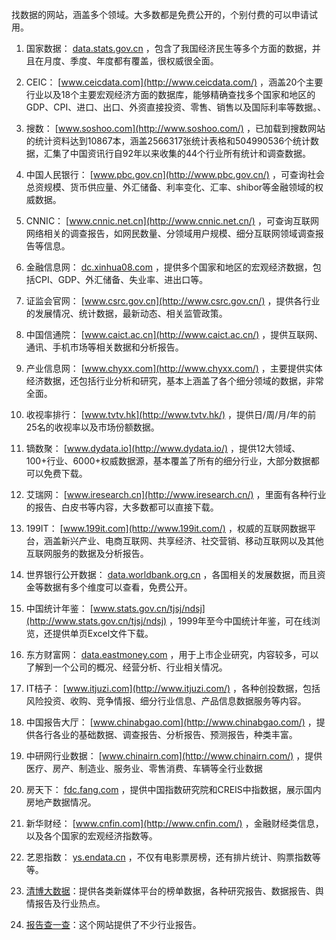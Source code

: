 找数据的网站，涵盖多个领域。大多数都是免费公开的，个别付费的可以申请试用。

  

1. 国家数据： [data.stats.gov.cn](http://data.stats.gov.cn/) ，包含了我国经济民生等多个方面的数据，并且在月度、季度、年度都有覆盖，很权威很全面。

2. CEIC： [www.ceicdata.com](http://www.ceicdata.com/) ，涵盖20个主要行业以及18个主要宏观经济方面的数据库，能够精确查找多个国家和地区的GDP、CPI、进口、出口、外资直接投资、零售、销售以及国际利率等数据。、
3. 搜数： [www.soshoo.com](http://www.soshoo.com/) ，已加载到搜数网站的统计资料达到10867本，涵盖2566317张统计表格和504990536个统计数据，汇集了中国资讯行自92年以来收集的44个行业所有统计和调查数据。
4. 中国人民银行： [www.pbc.gov.cn](http://www.pbc.gov.cn/) ，可查询社会总资规模、货币供应量、外汇储备、利率变化、汇率、shibor等金融领域的权威数据。
5. CNNIC： [www.cnnic.net.cn](http://www.cnnic.net.cn/) ，可查询互联网网络相关的调查报告，如网民数量、分领域用户规模、细分互联网领域调查报告等信息。
6. 金融信息网： [dc.xinhua08.com](http://dc.xinhua08.com/) ，提供多个国家和地区的宏观经济数据，包括CPI、GDP、外汇储备、失业率、进出口等。
7. 证监会官网： [www.csrc.gov.cn](http://www.csrc.gov.cn/) ，提供各行业的发展情况、统计数据，最新动态、相关监管政策。
8. 中国信通院： [www.caict.ac.cn](http://www.caict.ac.cn/) ，提供互联网、通讯、手机市场等相关数据和分析报告。
9. 产业信息网： [www.chyxx.com](http://www.chyxx.com/) ，主要提供实体经济数据，还包括行业分析和研究，基本上涵盖了各个细分领域的数据，非常全面。
10. 收视率排行： [www.tvtv.hk](http://www.tvtv.hk/) ，提供日/周/月/年的前25名的收视率以及市场份额数据。
11. 镝数聚： [www.dydata.io](http://www.dydata.io/) ，提供12大领域、100+行业、6000+权威数据源，基本覆盖了所有的细分行业，大部分数据都可以免费下载。
12. 艾瑞网： [www.iresearch.cn](http://www.iresearch.cn/) ，里面有各种行业的报告、白皮书等内容，大多数都可以直接下载。
13. 199IT： [www.199it.com](http://www.199it.com/) ，权威的互联网数据平台，涵盖新兴产业、电商互联网、共享经济、社交营销、移动互联网以及其他互联网服务的数据及分析报告。
14. 世界银行公开数据： [data.worldbank.org.cn](http://data.worldbank.org.cn/) ，各国相关的发展数据，而且资金等数据有多个维度可以查看，免费公开。
15. 中国统计年鉴： [www.stats.gov.cn/tjsj/ndsj](http://www.stats.gov.cn/tjsj/ndsj) ，1999年至今中国统计年鉴，可在线浏览，还提供单页Excel文件下载。
16. 东方财富网： [data.eastmoney.com](http://data.eastmoney.com/) ，用于上市企业研究，内容较多，可以了解到一个公司的概况、经营分析、行业相关情况。
17. IT桔子： [www.itjuzi.com](http://www.itjuzi.com/) ，各种创投数据，包括风险投资、收购、竞争情报、细分行业信息、产品信息数据服务等内容。
18. 中国报告大厅： [www.chinabgao.com](http://www.chinabgao.com/) ，提供各行各业的基础数据、调查报告、分析报告、预测报告，种类丰富。
19. 中研网行业数据： [www.chinairn.com](http://www.chinairn.com/) ，提供医疗、房产、制造业、服务业、零售消费、车辆等全行业数据
20. 房天下： [fdc.fang.com](http://fdc.fang.com/) ，提供中国指数研究院和CREIS中指数据，展示国内房地产数据情况。

21. 新华财经： [www.cnfin.com](http://www.cnfin.com/) ，金融财经类信息，以及各个国家的宏观经济指数等。

22. 艺恩指数： [ys.endata.cn](http://ys.endata.cn/) ，不仅有电影票房榜，还有排片统计、购票指数等等。
22. [清博大数据](https://www.gsdata.cn/)：提供各类新媒体平台的榜单数据，各种研究报告、数据报告、舆情报告及行业热点。
22. [报告查一查](https://report.seedsufe.com/)：这个网站提供了不少行业报告。